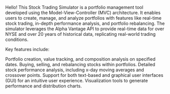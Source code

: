 Hello!
This Stock Trading Simulator is a portfolio management tool developed using the Model-View-Controller (MVC) architecture.
It enables users to create, manage, and analyze portfolios with features like real-time stock trading, in-depth performance analysis, and portfolio rebalancing.
The simulator leverages the Alpha Vantage API to provide real-time data for over NYSE and over 20 years of historical data, replicating real-world trading conditions.

Key features include:

Portfolio creation, value tracking, and composition analysis on specified dates.
Buying, selling, and rebalancing stocks within portfolios.
Detailed stock performance analysis, including x-day moving averages and crossover points.
Support for both text-based and graphical user interfaces (GUI) for an intuitive user experience.
Visualization tools to generate performance and distribution charts.
